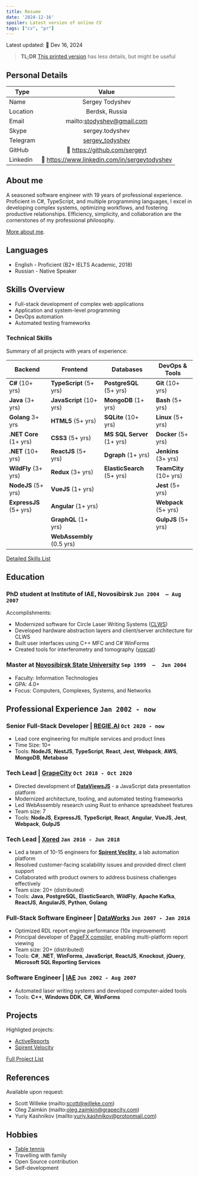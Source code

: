 ```yaml
---
title: Resume
date: '2024-12-16'
spoiler: Latest version of online CV
tags: ["cv", "pr"]
---
```


Latest updated: :calendar: Dev 16, 2024<br>

> **TL;DR** [This printed version](./resume.pdf) has less details, but might be useful

## Personal Details

| Type       | Value                                             |
| ---------- |:-------------------------------------------------:|
| Name       | Sergey Todyshev                                   |
| Location   | Berdsk, Russia                                    |
| Email      | mailto:stodyshev@gmail.com                        |
| Skype      | sergey.todyshev                                   |
| Telegram   | [sergey_todyshev](https://t.me/sergey_todyshev)   |
| GitHub     | :link: https://github.com/sergeyt                 |
| Linkedin   | :link: https://www.linkedin.com/in/sergeytodyshev |

## About me

A seasoned software engineer with 19 years of professional experience. Proficient in C#, TypeScript, and multiple programming languages, I excel in developing complex systems, optimizing workflows, and fostering productive relationships. Efficiency, simplicity, and collaboration are the cornerstones of my professional philosophy.

[More about me](/cover).

## Languages

* English - Proficient (B2+ IELTS Academic, 2018)
* Russian - Native Speaker

## Skills Overview

* Full-stack development of complex web applications
* Application and system-level programming
* DevOps automation
* Automated testing frameworks

### Technical Skills

Summary of all projects with years of experience:

| Backend                | Frontend                  | Databases                  | DevOps & Tools         |
| ---------------------- | ------------------------- | -------------------------- | ---------------------- |
| **C#** (10+ yrs)       | **TypeScript** (5+ yrs)   | **PostgreSQL** (5+ yrs)    | **Git** (10+ yrs)      |
| **Java** (3+ yrs)      | **JavaScript** (10+ yrs)  | **MongoDB** (1+ yrs)       | **Bash** (5+ yrs)      | 
| **Golang** 3+ yrs      | **HTML5** (5+ yrs)        | **SQLite** (10+ yrs)       | **Linux** (5+ yrs)     | 
| **.NET Core** (1+ yrs) | **CSS3** (5+ yrs)         | **MS SQL Server** (1+ yrs) | **Docker** (5+ yrs)    |
| **.NET** (10+ yrs)     | **ReactJS** (5+ yrs)      | **Dgraph** (1+ yrs)        | **Jenkins** (3+ yrs)   |
| **WildFly** (3+ yrs)   | **Redux** (3+ yrs)        | **ElasticSearch** (5+ yrs) | **TeamCity** (10+ yrs) |
| **NodeJS** (5+ yrs)    | **VueJS** (1+ yrs)        |                            | **Jest** (5+ yrs)      |
| **ExpressJS** (5+ yrs) | **Angular** (1+ yrs)      |                            | **Webpack** (5+ yrs)   |
|                        | **GraphQL** (1+ yrs)      |                            | **GulpJS** (5+ yrs)    |
|                        | **WebAssembly** (0.5 yrs) |

[Detailed Skills List](/skills)

## Education

### PhD student at Institute of IAE, Novosibirsk <span class="calendar icon right">`Jun 2004  – Aug 2007`</span>

Accomplishments:
* Modernized software for Circle Laser Writing Systems ([CLWS](/clws))
* Developed hardware abstraction layers and client/server architecture for CLWS
* Built user interfaces using C++ MFC and C# WinForms
* Created tools for interferometry and tomography ([voxcat](/voxcat))

### Master at [Novosibirsk State University](https://www.nsu.ru/) <span class="calendar icon right">`Sep 1999  –  Jun 2004`</span>

* Faculty: Information Technologies
* GPA: 4.0+
* Focus: Computers, Complexes, Systems, and Networks

## Professional Experience <span class="calendar icon right">`Jan 2002 - now`</span>

### Senior Full-Stack Developer | [REGIE.AI](https://regie.ai) <span class="calendar icon right">`Oct 2020 - now`</span>

* Lead core engineering for multiple services and product lines
* Time Size: 10+
* Tools: **NodeJS**, **NestJS**, **TypeScript**, **React**, **Jest**, **Webpack**, **AWS**, **MongoDB**, **Metabase**

### Tech Lead | [GrapeCity](https://grapecity.com/) <span class="calendar icon right">`Oct 2018 - Oct 2020`</span>

* Directed development of [**DataViewsJS**](https://www.grapecity.com/dataviewsjs/) - a JavaScript data presentation platform
* Modernized architecture, tooling, and automated testing frameworks
* Led WebAssembly research using Rust to enhance spreadsheet features
* Team size: 7
* Tools: **NodeJS**, **ExpressJS**, **TypeScript**, **React**, **Angular**, **VueJS**, **Jest**, **Webpack**, **GulpJS**

### Tech Lead | [Xored](http://www.xored.com/) <span class="calendar icon right">`Jan 2016 - Jun 2018`</span>

* Led a team of 10-15 engineers for [**Spirent Veclity**](/velocity), a lab automation platform
* Resolved customer-facing scalability issues and provided direct client support
* Collaborated with product owners to address business challenges effectively
* Team size: 20+ (distributed)
* Tools: **Java**, **PostgreSQL**, **ElasticSearch**, **WildFly**, **Apache Kafka**, **ReactJS**, **AngularJS**, **Python**, **Golang**

### Full-Stack Software Engineer | [DataWorks](http://dataworks.co/) <span class="calendar icon right">`Jun 2007 - Jan 2016`</span>

* Optimized RDL report engine performance (10x improvement)
* Principal developer of [PageFX compiler](https://github.com/GrapeCity/pagefx), enabling multi-platform report viewing
* Team size: 20+ (distributed)
* Tools: **C#**, **.NET**, **WinForms**, **JavaScript**, **ReactJS**, **Knockout**, **jQuery**, **Microsoft SQL Reporting Services**

### Software Engineer | [IAE](https://www.iae.nsk.su/en/) <span class="calendar icon right">`Jun 2002 - Aug 2007`</span>

* Automated laser writing systems and developed computer-aided tools
* Tools: **C++**, **Windows DDK**, **C#**, **WinForms**

## Projects

Highligted projects:
* [ActiveReports](/activereports)
* [Spirent Velocity](/velocity)

[Full Project List](/projects)

## References

Available upon request:
* Scott Willeke (mailto:scott@willeke.com)
* Oleg Zaimkin (mailto:oleg.zaimkin@grapecity.com)
* Yuriy Kashnikov (mailto:yuriy.kashnikov@protonmail.com)

## Hobbies
* [Table tennis](/table-tennis)
* Travelling with family
* Open Source contribution
* Self-development

